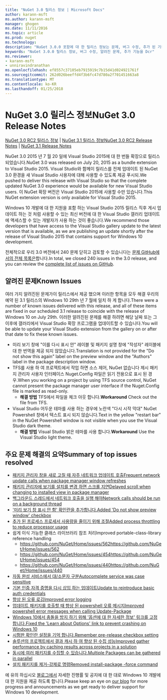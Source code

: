 ```yaml
---
title: "NuGet 3.0 릴리스 정보 | Microsoft Docs"
author: karann-msft
ms.author: karann-msft
manager: ghogen
ms.date: 11/11/2016
ms.topic: article
ms.prod: nuget
ms.technology: 
description: "NuGet 3.0.0 포함에 대 한 릴리스 정보는 문제, 버그 수정, 추가 된 기능 및 Dcr 알려져 있습니다."
keywords: "NuGet 3.0.0 릴리스 정보, 버그 수정, 알려진 문제, 추가 기능을 Dcr"
ms.reviewer:
- karann-msft
- unniravindranathan
ms.openlocfilehash: ef8557c37105eb7915919c7b15d41d024921761f
ms.sourcegitcommit: 262d026beeffd4f3b6fc47d780a2f701451663a8
ms.translationtype: MT
ms.contentlocale: ko-KR
ms.lasthandoff: 01/25/2018
---
```

# <a name="nuget-30-release-notes"></a><span data-ttu-id="a9658-104">NuGet 3.0 릴리스 정보</span><span class="sxs-lookup"><span data-stu-id="a9658-104">NuGet 3.0 Release Notes</span></span>

<span data-ttu-id="a9658-105">[NuGet 3.0 RC2 릴리스 정보](../release-notes/nuget-3.0-RC2.md) | [NuGet 3.1 릴리스 정보](../release-notes/nuget-3.1.md)</span><span class="sxs-lookup"><span data-stu-id="a9658-105">[NuGet 3.0 RC2 Release Notes](../release-notes/nuget-3.0-RC2.md) | [NuGet 3.1 Release Notes](../release-notes/nuget-3.1.md)</span></span>

<span data-ttu-id="a9658-106">NuGet 3.0 2015 년 7 월 20 일에 Visual Studio 2015에 대 한 번들 확장으로 릴리스 되었습니다.</span><span class="sxs-lookup"><span data-stu-id="a9658-106">NuGet 3.0 was released on July 20, 2015 as a bundle extension to Visual Studio 2015.</span></span> <span data-ttu-id="a9658-107">Visual Studio와 함께이 릴리스를 전체 업데이트 된 NuGet 3.0 환경을 새 Visual Studio 사용자에 대해 사용할 수 있도록 제공 푸시되.</span><span class="sxs-lookup"><span data-stu-id="a9658-107">We pushed to deliver this release with Visual Studio so that the complete updated NuGet 3.0 experience would be available for new Visual Studio users.</span></span> <span data-ttu-id="a9658-108">이 NuGet 확장 버전은 Visual Studio 2015에 사용할 수만 있습니다.</span><span class="sxs-lookup"><span data-stu-id="a9658-108">This NuGet extension version is only available for Visual Studio 2015.</span></span>

<span data-ttu-id="a9658-109">Windows 10 개발에 대 한 지원을 포함 하는 Visual Studio 2015 릴리스 직후 게시 업데이트 하는 것 처럼 사용할 수 있는 최신 버전에 대 한 Visual Studio 갤러리 업데이트에 액세스할 수 있는 개발자가 사용 하는 것이 좋습니다.</span><span class="sxs-lookup"><span data-stu-id="a9658-109">We recommend those developers that have access to the Visual Studio gallery update to the latest version that is available, as we are publishing an update shortly after the release of Visual Studio 2015 that contains support for Windows 10 development.</span></span>

<span data-ttu-id="a9658-110">전체적으로 우리 3.0 버전에서 240 문제 닫히고 검토할 수 있습니다는 [문제 GitHub에서의 전체 목록은](https://github.com/NuGet/Home/issues?q=milestone%3A3.0.0-RTM+is%3Aclosed)합니다.</span><span class="sxs-lookup"><span data-stu-id="a9658-110">In total, we closed 240 issues in the 3.0 release, and you can review the [complete list of issues on GitHub](https://github.com/NuGet/Home/issues?q=milestone%3A3.0.0-RTM+is%3Aclosed).</span></span>

## <a name="known-issues"></a><span data-ttu-id="a9658-111">알려진 문제</span><span class="sxs-lookup"><span data-stu-id="a9658-111">Known Issues</span></span>

<span data-ttu-id="a9658-112">여러 가지 알려진된 문제가이 릴리스에서 제공 했으며 이러한 항목을 모두 해결 우리의 예약 된 3.1 릴리스의 Windows 10 29th 년 7 월에 일치 하 게 합니다.</span><span class="sxs-lookup"><span data-stu-id="a9658-112">There were a number of known issues delivered with this release, and all of these items are fixed in our scheduled 3.1 release to coincide with the release of Windows 10 on July 29th.</span></span>  <span data-ttu-id="a9658-113">이러한 알려진된 문제를 해결 하려면 해당 날짜 또는 그 이후에 갤러리에서 Visual Studio 확장 프로그램을 업데이트할 수 있습니다.</span><span class="sxs-lookup"><span data-stu-id="a9658-113">You will be able to update your Visual Studio extension from the gallery on or after that date to fix these known issues.</span></span>

*  <span data-ttu-id="a9658-114">미리 보기 창에 "이를 다시 표시 안" 레이블 및 패키지 설명 창에 "작성자" 레이블에 대 한 번역을 제공 되지 않았습니다.</span><span class="sxs-lookup"><span data-stu-id="a9658-114">Translation is not provided for the "Do not show this again" label on the preview window and the "Authors" label in the package description window.</span></span>
*  <span data-ttu-id="a9658-115">TFS를 사용 하 여 프로젝트에서 작업 하면 소스 제어, NuGet 없습니다 제시 패키지 관리자 사용자 인터페이스 Nuget.Config 파일은 읽기 전용으로 표시 된 경우.</span><span class="sxs-lookup"><span data-stu-id="a9658-115">When you working on a project by using TFS source control, NuGet cannot present the package manager user interface if the Nuget.Config file is marked as read-only.</span></span>
   * <span data-ttu-id="a9658-116">**해결 방법** TFS에서 파일을 체크 아웃 합니다.</span><span class="sxs-lookup"><span data-stu-id="a9658-116">**Workaround** Check out the file from TFS.</span></span>
*  <span data-ttu-id="a9658-117">Visual Studio 어두운 테마를 사용 하는 경우에 노란색 "다시 시작 막대" NuGet Powershell 창에서 텍스트 표시 되지 않습니다.</span><span class="sxs-lookup"><span data-stu-id="a9658-117">Text in the yellow "restart bar" in the NuGet Powershell window is not visible when you use the Visual Studio dark theme.</span></span>
   * <span data-ttu-id="a9658-118">**해결 방법** Visual Studio 밝은 테마를 사용 합니다.</span><span class="sxs-lookup"><span data-stu-id="a9658-118">**Workaround** Use the Visual Studio light theme.</span></span>


## <a name="summary-of-top-issues-resolved"></a><span data-ttu-id="a9658-119">주요 문제 해결의 요약</span><span class="sxs-lookup"><span data-stu-id="a9658-119">Summary of top issues resolved</span></span>

* [<span data-ttu-id="a9658-120">패키지 관리자 창을 새로 고칠 때 자주 네트워크 업데이트 호출</span><span class="sxs-lookup"><span data-stu-id="a9658-120">Frequent network update calls when package manager window refreshes</span></span>](https://github.com/NuGet/Home/issues/515)
* [<span data-ttu-id="a9658-121">패키지 관리자에 보기를 설치를 변경 하면 스크롤 지연</span><span class="sxs-lookup"><span data-stu-id="a9658-121">Delayed scroll when changing to installed view in package manager</span></span>](https://github.com/NuGet/Home/issues/519)
* [<span data-ttu-id="a9658-122">백그라운드 스레드에서 네트워크 호출을 실행 해야</span><span class="sxs-lookup"><span data-stu-id="a9658-122">Network calls should be run on a background thread</span></span>](https://github.com/NuGet/Home/issues/516)
* [<span data-ttu-id="a9658-123">'미리 보기 창 표시 안 함' 확인란을 추가합니다.</span><span class="sxs-lookup"><span data-stu-id="a9658-123">Added 'Do not show preview window' checkbox</span></span>](https://github.com/NuGet/Home/issues/566)
* [<span data-ttu-id="a9658-124">추가 된 프로세스 프로세서 사용량을 줄이기 위해 조절</span><span class="sxs-lookup"><span data-stu-id="a9658-124">Added process throttling to reduce processor usage</span></span>](https://github.com/NuGet/Home/issues/356)
* <span data-ttu-id="a9658-125">쉽게 이식 가능한 클래스 라이브러리 참조 처리</span><span class="sxs-lookup"><span data-stu-id="a9658-125">Improved portable-class-library reference handling</span></span>
    * [<span data-ttu-id="a9658-126">https://github.com/NuGet/Home/issues/562</span><span class="sxs-lookup"><span data-stu-id="a9658-126">https://github.com/NuGet/Home/issues/562</span></span>](https://github.com/NuGet/Home/issues/562)
    * [<span data-ttu-id="a9658-127">https://github.com/NuGet/Home/issues/454</span><span class="sxs-lookup"><span data-stu-id="a9658-127">https://github.com/NuGet/Home/issues/454</span></span>](https://github.com/NuGet/Home/issues/454)
    * [<span data-ttu-id="a9658-128">https://github.com/NuGet/Home/issues/440</span><span class="sxs-lookup"><span data-stu-id="a9658-128">https://github.com/NuGet/Home/issues/440</span></span>](https://github.com/NuGet/Home/issues/440)
* [<span data-ttu-id="a9658-129">자동 완성 서비스에서 대/소문자 구분</span><span class="sxs-lookup"><span data-stu-id="a9658-129">Autocomplete service was case sensitive</span></span>](https://github.com/NuGet/Home/issues/198)
* [<span data-ttu-id="a9658-130">기본 인증 자격 증명을 다시 삽입 하는 업데이트</span><span class="sxs-lookup"><span data-stu-id="a9658-130">Update to reintroduce basic auth credentials</span></span>](https://github.com/NuGet/Home/issues/456)
* [<span data-ttu-id="a9658-131">향상 된 오류 로깅</span><span class="sxs-lookup"><span data-stu-id="a9658-131">Improved error logging</span></span>](https://github.com/NuGet/Home/issues/407)
* [<span data-ttu-id="a9658-132">업데이트 패키지를 호출할 때 향상 된 powershell 오류 메시지</span><span class="sxs-lookup"><span data-stu-id="a9658-132">Improved powershell error messages when calling Update-Package</span></span>](https://github.com/NuGet/Home/issues/5)
* [<span data-ttu-id="a9658-133">Windows 10에서 충돌을 방지 하기 위해 '옵션에 대 한 자세한 정보' 링크를 고정 합니다.</span><span class="sxs-lookup"><span data-stu-id="a9658-133">Fixed the 'Learn about Options' link to prevent crashing on Windows 10</span></span>](https://github.com/NuGet/Home/issues/822)
* [<span data-ttu-id="a9658-134">시험판 확인란 설정을 기억 합니다.</span><span class="sxs-lookup"><span data-stu-id="a9658-134">Remember pre-release checkbox setting</span></span>](https://github.com/NuGet/Home/issues/732)
* [<span data-ttu-id="a9658-135">솔루션의 프로젝트에서 결과 캐시 하 여 향상 된 수집 성능</span><span class="sxs-lookup"><span data-stu-id="a9658-135">Improved gather performance by caching results across projects in a solution</span></span>](https://github.com/NuGet/Home/issues/721)
* [<span data-ttu-id="a9658-136">동시에 여러 패키지를 수집할 수 있습니다.</span><span class="sxs-lookup"><span data-stu-id="a9658-136">Multiple Packages can be gathered in parallel</span></span>](https://github.com/NuGet/Home/issues/713)
* [<span data-ttu-id="a9658-137">설치 패키지를 제거-강제로 명령</span><span class="sxs-lookup"><span data-stu-id="a9658-137">Removed install-package -force command</span></span>](https://github.com/NuGet/Home/issues/697)

<span data-ttu-id="a9658-138">에 유의 하십시오 [블로그에서](http://blog.nuget.org) 자세한 진행률 및 공지에 대 한 대로 Windows 10 개발에 대 한 지원을 제공 하도록 합니다.</span><span class="sxs-lookup"><span data-stu-id="a9658-138">Please keep an eye on [our blog](http://blog.nuget.org) for more progress and announcements as we get ready to deliver support for Windows 10 development.</span></span>